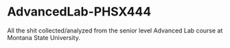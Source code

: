 # AdvancedLab-PHSX444
All the shit collected/analyzed from the senior level Advanced Lab course at Montana State University. 
